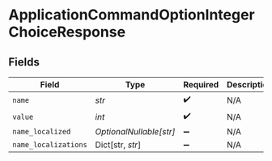 # ApplicationCommandOptionIntegerChoiceResponse


## Fields

| Field                   | Type                    | Required                | Description             |
| ----------------------- | ----------------------- | ----------------------- | ----------------------- |
| `name`                  | *str*                   | :heavy_check_mark:      | N/A                     |
| `value`                 | *int*                   | :heavy_check_mark:      | N/A                     |
| `name_localized`        | *OptionalNullable[str]* | :heavy_minus_sign:      | N/A                     |
| `name_localizations`    | Dict[str, *str*]        | :heavy_minus_sign:      | N/A                     |